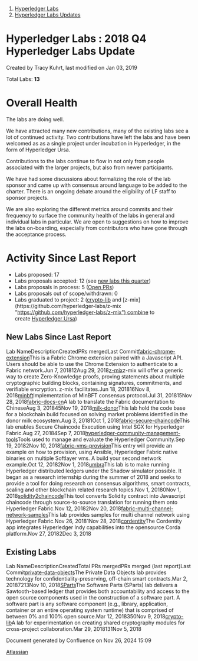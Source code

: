 1. [Hyperledger Labs](index.html)
2. [Hyperledger Labs Updates](Hyperledger-Labs-Updates_20283443.html)

# Hyperledger Labs : 2018 Q4 Hyperledger Labs Update

Created by Tracy Kuhrt, last modified on Jan 03, 2019

Total Labs: **13**

# Overall Health

The labs are doing well.

We have attracted many new contributions, many of the existing labs see a lot of continued activity. Two contributions have left the labs and have been welcomed as as a single project under incubation in Hyperledger, in the form of Hyperledger Ursa.

Contributions to the labs continue to flow in not only from people associated with the larger projects, but also from newer participants.

We have had some discussions about formalizing the role of the lab sponsor and came up with consensus around language to be added to the charter. There is an ongoing debate around the eligibility of LF staff to sponsor projects.

We are also exploring the different metrics around commits and their frequency to surface the community health of the labs in general and individual labs in particular. We are open to suggestions on how to improve the labs on-boarding, especially from contributors who have gone through the acceptance process.

# Activity Since Last Report

- Labs proposed: 17
- Labs proposals accepted: 12 (see [new labs this quarter](#id-2018Q4HyperledgerLabsUpdate-new_labs_this_quarter))
- Labs proposals in process: 5 ([Open PRs](https://github.com/hyperledger-labs/hyperledger-labs.github.io/pulls?q=is%3Aopen%20is%3Apr))
- Labs proposals out of scope/withdrawn: 0
- Labs graduated to project: 2 ([crypto-lib](https://github.com/hyperledger-labs/crypto-lib "https://github.com/hyperledger-labs/crypto-lib") and [z-mix](https://github.com/hyperledger-labs/z-mix "https://github.com/hyperledger-labs/z-mix") combine to create [Hyperledger Ursa](https://wiki.hyperledger.org/projects/ursa "projects:ursa"))

## New Labs Since Last Report

Lab NameDescriptionCreatedPRs mergedLast Commit[fabric-chrome-extension](https://github.com/hyperledger-labs/fabric-chrome-extension "https://github.com/hyperledger-labs/fabric-chrome-extension")This is a Fabric Chrome extension paired with a Javascript API. Users should be able to use the Chrome Extension to authenticate to a Fabric network.Jun 7, 201812Aug 29, 2018[z-mix](https://github.com/hyperledger-labs/z-mix "https://github.com/hyperledger-labs/z-mix")z-mix will offer a generic way to create Zero-Knowledge proofs, proving statements about multiple cryptographic building blocks, containing signatures, commitments, and verifiable encryption. z-mix facilitates.Jun 18, 201816Nov 8, 2018[minbft](https://github.com/hyperledger-labs/minbft "https://github.com/hyperledger-labs/minbft")Implementation of MinBFT consensus protocol.Jul 31, 201815Nov 28, 2018[fabric-docs-cn](https://github.com/hyperledger-labs/fabric-docs-cn "https://github.com/hyperledger-labs/fabric-docs-cn")A lab to translate the Fabric documentation to ChineseAug 3, 201845Nov 19, 2018[milk-donor](https://github.com/hyperledger-labs/milk-donor "https://github.com/hyperledger-labs/milk-donor")This lab hold the code base for a blockchain build focused on solving market problems identified in the donor milk ecosystem.Aug 3, 20181Oct 1, 2018[fabric-secure-chaincode](https://github.com/hyperledger-labs/fabric-secure-chaincode "https://github.com/hyperledger-labs/fabric-secure-chaincode")This lab enables Secure Chaincode Execution using Intel SGX for Hyperledger Fabric.Aug 27, 20184Sep 7, 2018[hyperledger-community-management-tools](https://github.com/hyperledger-labs/hyperledger-community-management-tools "https://github.com/hyperledger-labs/hyperledger-community-management-tools")Tools used to manage and evaluate the Hyperledger Community.Sep 19, 20182Nov 10, 2018[fabric-vms-provision](https://github.com/hyperledger-labs/fabric-vms-provision "https://github.com/hyperledger-labs/fabric-vms-provision")This entry will provide an example on how to provision, using Ansible, Hyperledger Fabric native binaries on multiple Softlayer vms. A build your second network example.Oct 12, 20182Nov 1, 2018[umbra](https://github.com/hyperledger-labs/umbra "https://github.com/hyperledger-labs/umbra")This lab is to make running Hyperledger distributed ledgers under the Shadow simulator possible. It began as a research internship during the summer of 2018 and seeks to provide a tool for doing research on consensus algorithms, smart contracts, scaling and other blockchain related research topics.Nov 1, 20180Nov 1, 2018[solidity2chaincode](https://github.com/hyperledger-labs/solidity2chaincode "https://github.com/hyperledger-labs/solidity2chaincode")This tool converts Solidity contract into Javascript chaincode through source-to-source translation for running them onto Hyperledger Fabric.Nov 12, 20182Nov 20, 2018[fabric-multi-channel-network-samples](https://github.com/hyperledger-labs/fabric-multi-channel-network-samples "https://github.com/hyperledger-labs/fabric-multi-channel-network-samples")This lab provides samples for multi channel network using Hyperledger Fabric.Nov 26, 20181Nov 28, 2018[cordentity](https://github.com/hyperledger-labs/cordentity "https://github.com/hyperledger-labs/cordentity")The Cordentity app integrates Hyperledger Indy capabilities into the opensource Corda platform.Nov 27, 20182Dec 3, 2018

## Existing Labs

Lab NameDescriptionCreatedTotal PRs mergedPRs merged (last report)Last Commit[private-data-objects](https://github.com/hyperledger-labs/private-data-objects "https://github.com/hyperledger-labs/private-data-objects")The Private Data Objects lab provides technology for confidentiality-preserving, off-chain smart contracts.Mar 2, 20187213Nov 10, 2018[SParts](https://github.com/hyperledger-labs/SParts "https://github.com/hyperledger-labs/SParts")The Software Parts (SParts) lab delivers a Sawtooth-based ledger that provides both accountability and access to the open source components used in the construction of a software part. A software part is any software component (e.g., library, application, container or an entire operating system runtime) that is comprised of between 0% and 100% open source.Mar 12, 2018350Nov 9, 2018[crypto-lib](https://github.com/hyperledger-labs/crypto-lib "https://github.com/hyperledger-labs/crypto-lib")A lab for experimentation on creating shared cryptography modules for cross-project collaboration.Mar 29, 2018131Nov 5, 2018

Document generated by Confluence on Nov 26, 2024 15:09

[Atlassian](http://www.atlassian.com/)
